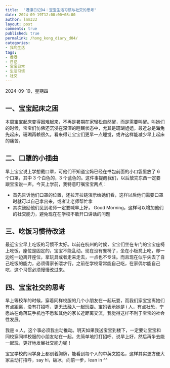 ```yaml
---
title:  "港漂日记D4：宝宝生活习惯与社交的思考"
date: 2024-09-19T12:00:00+08:00
author: lmm333
layout: post
comments: true
published: true
permalink: /hong_kong_diary_d04/
categories:
- 我的生活
tags:
- 香港
- 日记
- 宝宝日常
- 生活习惯
- 社交
---
```


2024-09-19，星期四

## 一、宝宝起床之困

本周宝宝起床变得困难起来，不再是暑期在家轻松自然醒，而是需要叫醒。叫她们的时候，宝宝们仿佛还沉浸在深深的睡眠状态中，尤其是珊瑚姐姐。最近总是海兔先起床，珊瑚再赖很久。看来得让宝宝们更早一点睡觉，或许这样能减少早上起床的痛苦。
<!--more-->

## 二、口罩的小插曲

早上宝宝说上学想戴口罩，可他们不知道宝妈已经在书包前面的小口袋里放了 6 个口罩，其中 3 个白色的，3 个蓝色的。这件事提醒我们，以后放完东西一定要跟宝宝说一声。今天上学前，我特意叮嘱宝宝两点：

- 首先告诉他们口罩的位置，还拉开拉链演示给她们看，这样以后他们需要口罩时就可以自己拿出来，或者让老师帮忙拿
- 其次鼓励他们见到老师一定要喊早上好， Good Morning，这样可以增加他们的社交能力，避免现在在学校不敢开口讲话的问题

## 三、吃饭习惯待改进

最近宝宝早上吃饭的习惯不太好。以前在杭州的时候，宝宝们坐在专门的宝宝座椅上吃饭，座位是固定的，宝宝不能乱动。现在没有餐椅了，坐在小板凳上吃，却一边吃一边离开座位，拿玩具或者走来走去，一点也不专注。而且现在似乎失去了自己吃饭的能力，必须得家长喂才行。之前在学校常常能自己吃，在家偶尔能自己吃，这个习惯必须慢慢改过来。

## 四、宝宝社交的思考

早上等校车的时候，穿着同样校服的几个小朋友在一起玩耍，而我们家宝宝离她们有点距离，没有打招呼，更无法融入一起玩耍。宝妈表示她是 i 人，有点社恐，宁愿站在角落玩手机也不愿和其他的家长近距离交流，我觉得这样不利于宝宝的社会性发展。

我是 e 人，这个事必须我主动推动。明天如果我送宝宝到楼下，一定要让宝宝和同校穿同样校服的小朋友站在一起，先简单地打打招呼、说早上好，然后再争去能一起玩，更好地发展社交能力呢！

宝宝学校的同学身上都别着胸牌，能看到每个人的中英文姓名，这样其实更方便大家主动打招呼，say hi，破冰，向前一步，lean in ^^